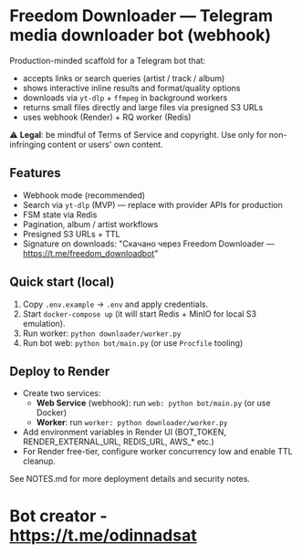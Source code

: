 # Freedom Downloader — Telegram media downloader bot (webhook)

Production-minded scaffold for a Telegram bot that:
- accepts links or search queries (artist / track / album)
- shows interactive inline results and format/quality options
- downloads via `yt-dlp` + `ffmpeg` in background workers
- returns small files directly and large files via presigned S3 URLs
- uses webhook (Render) + RQ worker (Redis)

⚠️ **Legal**: be mindful of Terms of Service and copyright. Use only for non-infringing content or users' own content.

## Features
- Webhook mode (recommended)
- Search via `yt-dlp` (MVP) — replace with provider APIs for production
- FSM state via Redis
- Pagination, album / artist workflows
- Presigned S3 URLs + TTL
- Signature on downloads: "Скачано через Freedom Downloader — https://t.me/freedom_downloadbot"

## Quick start (local)
1. Copy `.env.example` → `.env` and apply credentials.
2. Start `docker-compose up` (it will start Redis + MinIO for local S3 emulation).
3. Run worker: `python downloader/worker.py`
4. Run bot web: `python bot/main.py` (or use `Procfile` tooling)

## Deploy to Render
- Create two services:
  - **Web Service** (webhook): run `web: python bot/main.py` (or use Docker)
  - **Worker**: run `worker: python downloader/worker.py`
- Add environment variables in Render UI (BOT_TOKEN, RENDER_EXTERNAL_URL, REDIS_URL, AWS_* etc.)
- For Render free-tier, configure worker concurrency low and enable TTL cleanup.

See NOTES.md for more deployment details and security notes.

# **Bot creator - https://t.me/odinnadsat**

